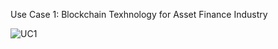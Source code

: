 Use Case 1: Blockchain Texhnology for Asset Finance Industry


<img alt="UC1" style="border-width:0" src="../Images/UC1_1.PNG" /></a>

